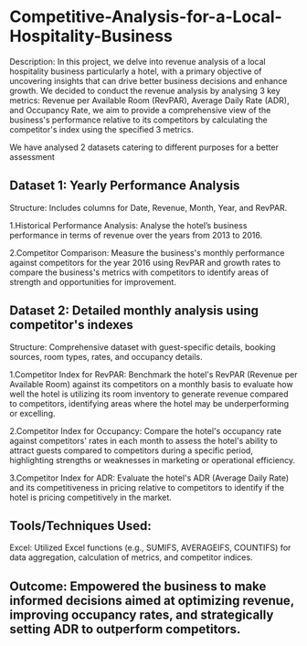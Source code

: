 # Competitive-Analysis-for-a-Local-Hospitality-Business

Description: In this project, we delve into revenue analysis of a local hospitality business particularly a hotel, with a primary objective of uncovering insights that can drive better business decisions and enhance growth. We decided to conduct the revenue analysis by analysing 3 key metrics: Revenue per Available Room (RevPAR), Average Daily Rate (ADR), and Occupancy Rate, we aim to provide a comprehensive view of the business's performance relative to its competitors by calculating the competitor's index using the specified 3 metrics. 

We have analysed 2 datasets catering to different purposes for a better assessment 

## Dataset 1: Yearly Performance Analysis 
Structure: Includes columns for Date, Revenue, Month, Year, and RevPAR.

1.Historical Performance Analysis: Analyse the hotel’s business performance in terms of revenue over the years from 2013 to 2016.

2.Competitor Comparison: Measure the business's monthly performance against competitors for the year 2016 using RevPAR and growth rates to compare the business's metrics with competitors to identify areas of strength and opportunities for improvement.

## Dataset 2: Detailed monthly analysis using competitor's indexes 
Structure: Comprehensive dataset with guest-specific details, booking sources, room types, rates, and occupancy details.

1.Competitor Index for RevPAR: Benchmark the hotel's RevPAR (Revenue per Available Room) against its competitors on a monthly basis to evaluate how well the hotel is utilizing its room inventory to generate revenue compared to competitors, identifying areas where the hotel may be underperforming or excelling.

2.Competitor Index for Occupancy: Compare the hotel's occupancy rate against competitors' rates in each month to assess the hotel's ability to attract guests compared to competitors during a specific period, highlighting strengths or weaknesses in marketing or operational efficiency.

3.Competitor Index for ADR: Evaluate the hotel's ADR (Average Daily Rate) and its competitiveness in pricing relative to competitors to identify if the hotel is pricing competitively in the market.

## Tools/Techniques Used:
Excel: Utilized Excel functions (e.g., SUMIFS, AVERAGEIFS, COUNTIFS) for data aggregation, calculation of metrics, and competitor indices.

## Outcome: Empowered the business to make informed decisions aimed at optimizing revenue, improving occupancy rates, and strategically setting ADR to outperform competitors.
